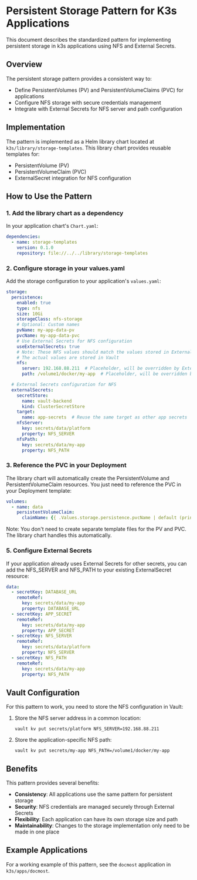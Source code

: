 # Persistent Storage Pattern for K3s Applications

This document describes the standardized pattern for implementing persistent storage in k3s applications using NFS and External Secrets.

## Overview

The persistent storage pattern provides a consistent way to:
- Define PersistentVolumes (PV) and PersistentVolumeClaims (PVC) for applications
- Configure NFS storage with secure credentials management
- Integrate with External Secrets for NFS server and path configuration

## Implementation

The pattern is implemented as a Helm library chart located at `k3s/library/storage-templates`. This library chart provides reusable templates for:
- PersistentVolume (PV)
- PersistentVolumeClaim (PVC)
- ExternalSecret integration for NFS configuration

## How to Use the Pattern

### 1. Add the library chart as a dependency

In your application chart's `Chart.yaml`:

```yaml
dependencies:
  - name: storage-templates
    version: 0.1.0
    repository: file://../../library/storage-templates
```

### 2. Configure storage in your values.yaml

Add the storage configuration to your application's `values.yaml`:

```yaml
storage:
  persistence:
    enabled: true
    type: nfs
    size: 10Gi
    storageClass: nfs-storage
    # Optional: Custom names
    pvName: my-app-data-pv
    pvcName: my-app-data-pvc
    # Use External Secrets for NFS configuration
    useExternalSecrets: true
    # Note: These NFS values should match the values stored in External Secrets
    # The actual values are stored in Vault
    nfs:
      server: 192.168.88.211  # Placeholder, will be overridden by External Secrets
      path: /volume1/docker/my-app  # Placeholder, will be overridden by External Secrets

  # External Secrets configuration for NFS
  externalSecrets:
    secretStore:
      name: vault-backend
      kind: ClusterSecretStore
    target:
      name: app-secrets  # Reuse the same target as other app secrets
    nfsServer:
      key: secrets/data/platform
      property: NFS_SERVER
    nfsPath:
      key: secrets/data/my-app
      property: NFS_PATH
```

### 3. Reference the PVC in your Deployment

The library chart will automatically create the PersistentVolume and PersistentVolumeClaim resources. You just need to reference the PVC in your Deployment template:

```yaml
volumes:
  - name: data
    persistentVolumeClaim:
      claimName: {{ .Values.storage.persistence.pvcName | default (printf "%s-pvc" .Release.Name) }}
```

Note: You don't need to create separate template files for the PV and PVC. The library chart handles this automatically.

### 5. Configure External Secrets

If your application already uses External Secrets for other secrets, you can add the NFS_SERVER and NFS_PATH to your existing ExternalSecret resource:

```yaml
data:
  - secretKey: DATABASE_URL
    remoteRef:
      key: secrets/data/my-app
      property: DATABASE_URL
  - secretKey: APP_SECRET
    remoteRef:
      key: secrets/data/my-app
      property: APP_SECRET
  - secretKey: NFS_SERVER
    remoteRef:
      key: secrets/data/platform
      property: NFS_SERVER
  - secretKey: NFS_PATH
    remoteRef:
      key: secrets/data/my-app
      property: NFS_PATH
```

## Vault Configuration

For this pattern to work, you need to store the NFS configuration in Vault:

1. Store the NFS server address in a common location:
   ```
   vault kv put secrets/platform NFS_SERVER=192.168.88.211
   ```

2. Store the application-specific NFS path:
   ```
   vault kv put secrets/my-app NFS_PATH=/volume1/docker/my-app
   ```

## Benefits

This pattern provides several benefits:
- **Consistency**: All applications use the same pattern for persistent storage
- **Security**: NFS credentials are managed securely through External Secrets
- **Flexibility**: Each application can have its own storage size and path
- **Maintainability**: Changes to the storage implementation only need to be made in one place

## Example Applications

For a working example of this pattern, see the `docmost` application in `k3s/apps/docmost`.
